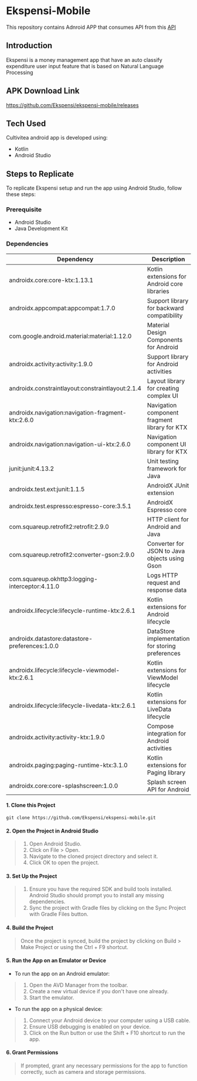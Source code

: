 # Ekspensi-Mobile
This repository contains Adnroid APP that consumes API from this [API](https://github.com/Ekspensi/ekspensi-backend)

## Introduction
Ekspensi is a money management app that have an auto classify expenditure user input feature that is based on Natural Language Processing

## APK Download Link
https://github.com/Ekspensi/ekspensi-mobile/releases

## Tech Used
Cultivitea android app is developed using:
- Kotlin
- Android Studio

## Steps to Replicate
To replicate Ekspensi setup and run the app using Android Studio, follow these steps:

### Prerequisite
- Android Studio
- Java Development Kit

### Dependencies
| Dependency                                                     | Description                                        |
|----------------------------------------------------------------|----------------------------------------------------|
| androidx.core:core-ktx:1.13.1                                  | Kotlin extensions for Android core libraries       |
| androidx.appcompat:appcompat:1.7.0                             | Support library for backward compatibility         |
| com.google.android.material:material:1.12.0                    | Material Design Components for Android             |
| androidx.activity:activity:1.9.0                               | Support library for Android activities             |
| androidx.constraintlayout:constraintlayout:2.1.4               | Layout library for creating complex UI             |
| androidx.navigation:navigation-fragment-ktx:2.6.0              | Navigation component fragment library for KTX      |
| androidx.navigation:navigation-ui-ktx:2.6.0                    | Navigation component UI library for KTX            |
| junit:junit:4.13.2                                             | Unit testing framework for Java                    |
| androidx.test.ext:junit:1.1.5                                  | AndroidX JUnit extension                           |
| androidx.test.espresso:espresso-core:3.5.1                     | AndroidX Espresso core                             |
| com.squareup.retrofit2:retrofit:2.9.0                          | HTTP client for Android and Java                   |
| com.squareup.retrofit2:converter-gson:2.9.0                    | Converter for JSON to Java objects using Gson      |
| com.squareup.okhttp3:logging-interceptor:4.11.0                | Logs HTTP request and response data                |
| androidx.lifecycle:lifecycle-runtime-ktx:2.6.1                 | Kotlin extensions for Android lifecycle            |
| androidx.datastore:datastore-preferences:1.0.0                 | DataStore implementation for storing preferences   |
| androidx.lifecycle:lifecycle-viewmodel-ktx:2.6.1               | Kotlin extensions for ViewModel lifecycle          |
| androidx.lifecycle:lifecycle-livedata-ktx:2.6.1                | Kotlin extensions for LiveData lifecycle           |
| androidx.activity:activity-ktx:1.9.0                           | Compose integration for Android activities         |
| androidx.paging:paging-runtime-ktx:3.1.0                       | Kotlin extensions for Paging library               |
| androidx.core:core-splashscreen:1.0.0                          | Splash screen API for Android                      |


#### 1. Clone this Project
`git clone https://github.com/Ekspensi/ekspensi-mobile.git`

#### 2. Open the Project in Android Studio
> 1. Open Android Studio.
> 2. Click on File > Open.
> 3. Navigate to the cloned project directory and select it.
> 4. Click OK to open the project.

#### 3. Set Up the Project
> 1. Ensure you have the required SDK and build tools installed. Android Studio should prompt you to install any missing dependencies.
> 2. Sync the project with Gradle files by clicking on the Sync Project with Gradle Files button.

#### 4. Build the Project
> Once the project is synced, build the project by clicking on Build > Make Project or using the Ctrl + F9 shortcut.

#### 5. Run the App on an Emulator or Device
- To run the app on an Android emulator:
> 1. Open the AVD Manager from the toolbar.
> 2. Create a new virtual device if you don't have one already.
> 3. Start the emulator.

- To run the app on a physical device:
> 1. Connect your Android device to your computer using a USB cable.
> 2. Ensure USB debugging is enabled on your device.
> 3. Click on the Run button or use the Shift + F10 shortcut to run the app.

#### 6. Grant Permissions
> If prompted, grant any necessary permissions for the app to function correctly, such as camera and storage permissions.
